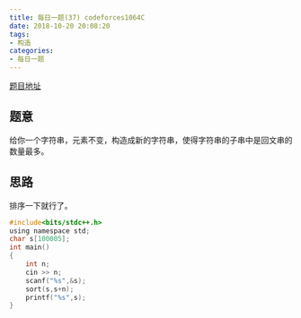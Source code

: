 ```yaml
---
title: 每日一题(37) codeforces1064C
date: 2018-10-20 20:08:20
tags:
- 构造
categories:
- 每日一题
---
```

[题目地址](http://codeforces.com/contest/1064/problem/C)
## 题意
给你一个字符串，元素不变，构造成新的字符串，使得字符串的子串中是回文串的数量最多。
## 思路
排序一下就行了。
```C
#include<bits/stdc++.h>
using namespace std;
char s[100005];
int main()
{
	int n;
	cin >> n;
	scanf("%s",&s);
	sort(s,s+n);
	printf("%s",s);
}
```


